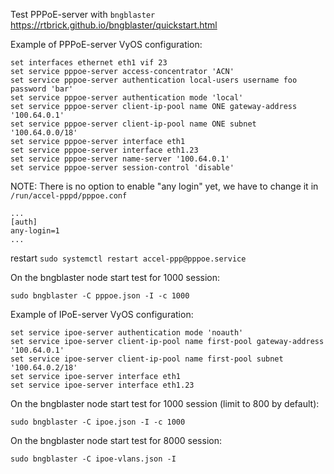 
Test PPPoE-server with `bngblaster` https://rtbrick.github.io/bngblaster/quickstart.html

Example of PPPoE-server VyOS configuration:
```
set interfaces ethernet eth1 vif 23
set service pppoe-server access-concentrator 'ACN'
set service pppoe-server authentication local-users username foo password 'bar'
set service pppoe-server authentication mode 'local'
set service pppoe-server client-ip-pool name ONE gateway-address '100.64.0.1'
set service pppoe-server client-ip-pool name ONE subnet '100.64.0.0/18'
set service pppoe-server interface eth1
set service pppoe-server interface eth1.23
set service pppoe-server name-server '100.64.0.1'
set service pppoe-server session-control 'disable'

```
NOTE: There is no option to enable "any login" yet, we have to change it in `/run/accel-pppd/pppoe.conf`
```
...
[auth]
any-login=1
...
```

restart `sudo systemctl restart accel-ppp@pppoe.service`

On the bngblaster node start test for 1000 session:
```
sudo bngblaster -C pppoe.json -I -c 1000
```


Example of IPoE-server VyOS configuration:
```
set service ipoe-server authentication mode 'noauth'
set service ipoe-server client-ip-pool name first-pool gateway-address '100.64.0.1'
set service ipoe-server client-ip-pool name first-pool subnet '100.64.0.2/18'
set service ipoe-server interface eth1
set service ipoe-server interface eth1.23

```

On the bngblaster node start test for 1000 session (limit to 800 by default):
```
sudo bngblaster -C ipoe.json -I -c 1000
```

On the bngblaster node start test for 8000 session:
```
sudo bngblaster -C ipoe-vlans.json -I
```

